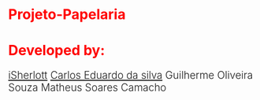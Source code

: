 # Projeto-Papelaria
<style>
    h1{
        color: red;
    }
    p{
        font-weight: 300;
        font-size: 1.3rem
    }
</style>
<h1>Developed by:</h1>
<p>
<a href="https://github.com/iSherlott">iSherlott</a>
<a href="https://github.com/D33P-C0LD">Carlos Eduardo da silva</a>
Guilherme Oliveira Souza 
Matheus Soares Camacho
</p>
